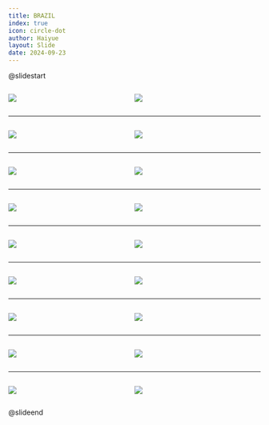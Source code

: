 ```yaml
---
title: BRAZIL
index: true
icon: circle-dot
author: Haiyue
layout: Slide
date: 2024-09-23
---
```

 
@slidestart

<div style="display:flex">
<div style="flex:1">

![](/reading/english/Level-T/BRAZIL/001.webp)
</div>
<div style="flex:1">

![](/reading/english/Level-T/BRAZIL/002.webp)
</div>
</div>

---

<div style="display:flex">
<div style="flex:1">

![](/reading/english/Level-T/BRAZIL/003.webp)
</div>
<div style="flex:1">

![](/reading/english/Level-T/BRAZIL/004.webp)
</div>
</div>

---

<div style="display:flex">
<div style="flex:1">

![](/reading/english/Level-T/BRAZIL/005.webp)
</div>
<div style="flex:1">

![](/reading/english/Level-T/BRAZIL/006.webp)
</div>
</div>

---

<div style="display:flex">
<div style="flex:1">

![](/reading/english/Level-T/BRAZIL/007.webp)
</div>
<div style="flex:1">

![](/reading/english/Level-T/BRAZIL/008.webp)
</div>
</div>

---

<div style="display:flex">
<div style="flex:1">

![](/reading/english/Level-T/BRAZIL/009.webp)
</div>
<div style="flex:1">

![](/reading/english/Level-T/BRAZIL/010.webp)
</div>
</div>

---

<div style="display:flex">
<div style="flex:1">

![](/reading/english/Level-T/BRAZIL/011.webp)
</div>
<div style="flex:1">

![](/reading/english/Level-T/BRAZIL/012.webp)
</div>
</div>

---

<div style="display:flex">
<div style="flex:1">

![](/reading/english/Level-T/BRAZIL/013.webp)
</div>
<div style="flex:1">

![](/reading/english/Level-T/BRAZIL/014.webp)
</div>
</div>

---

<div style="display:flex">
<div style="flex:1">

![](/reading/english/Level-T/BRAZIL/015.webp)
</div>
<div style="flex:1">

![](/reading/english/Level-T/BRAZIL/016.webp)
</div>
</div>

---

<div style="display:flex">
<div style="flex:1">

![](/reading/english/Level-T/BRAZIL/017.webp)
</div>
<div style="flex:1">

![](/reading/english/Level-T/BRAZIL/018.webp)
</div>
</div>

@slideend